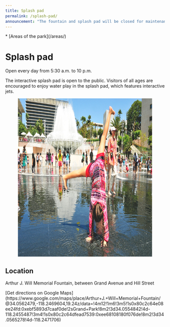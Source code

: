 ```yaml
---
title: Splash pad
permalink: /splash-pad/
announcement: "The fountain and splash pad will be closed for maintenance and park improvements from Monday, June 24 through Friday, June 28. Thank you for your patience."
---
```


<nav markdown="1">
* [Areas of the park](/areas/)
</nav>

# Splash pad

Open every day from 5:30 a.m. to 10 p.m.

<p style="grid-column-start: 2" markdown="1">
The interactive splash pad is open to the public. Visitors of all ages are encouraged to enjoy water play in the splash pad, which features interactive jets.
</p>

<figure>
  <img src="/uploads/areas/splash-pad.jpg" alt="Splash pad" height="500" />
</figure>

## Location

Arthur J. Will Memorial Fountain, between Grand Avenue and Hill Street

<p class="action" markdown="1">
[Get directions on Google Maps](https://www.google.com/maps/place/Arthur+J.+Will+Memorial+Fountain/@34.0562479,-118.2469604,19.24z/data=!4m12!1m6!3m5!1s0x80c2c64e08ee24fd:0xebf5893d7caaf0de!2sGrand+Park!8m2!3d34.0554842!4d-118.2455487!3m4!1s0x80c2c64dfead7539:0xee68108180f076de!8m2!3d34.0565278!4d-118.2471706)
</p>

